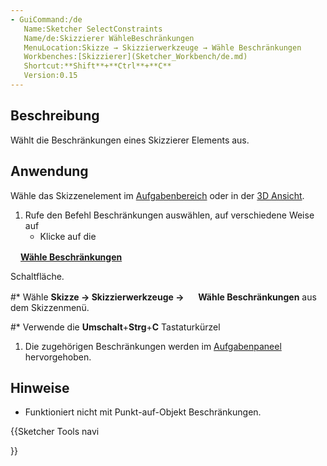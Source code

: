 ```yaml
---
- GuiCommand:/de
   Name:Sketcher SelectConstraints
   Name/de:Skizzierer WähleBeschränkungen
   MenuLocation:Skizze → Skizzierwerkzeuge → Wähle Beschränkungen
   Workbenches:[Skizzierer](Sketcher_Workbench/de.md)
   Shortcut:**Shift**+**Ctrl**+**C**
   Version:0.15
---
```


## Beschreibung

Wählt die Beschränkungen eines Skizzierer Elements aus.

## Anwendung

Wähle das Skizzenelement im [Aufgabenbereich](Task_panel/de.md) oder in der [3D Ansicht](3D_view/de.md).

1.  Rufe den Befehl Beschränkungen auswählen, auf verschiedene Weise auf
    -   Klicke auf die


**<img src=images/Sketcher_SelectConstraints.svg style="width:16px">[Wähle Beschränkungen](Sketcher_SelectConstraints/de.md)**

Schaltfläche.

\#\* Wähle **Skizze → Skizzierwerkzeuge → <img src=images/Sketcher_SelectConstraints.svg style="width:16px"> Wähle Beschränkungen** aus dem Skizzenmenü.

\#\* Verwende die **Umschalt**+**Strg**+**C** Tastaturkürzel

1.  Die zugehörigen Beschränkungen werden im [Aufgabenpaneel](Task_panel/de.md) hervorgehoben.

## Hinweise

-   Funktioniert nicht mit Punkt-auf-Objekt Beschränkungen.





{{Sketcher Tools navi

}}  
